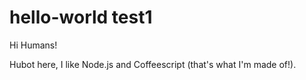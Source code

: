 # hello-world test1

Hi Humans!

Hubot here, I like Node.js and Coffeescript (that's what I'm made of!).

